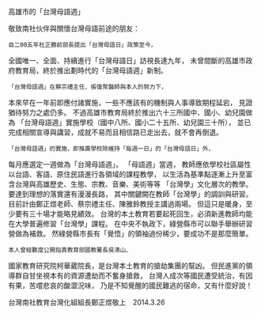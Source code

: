 
高雄市的「台灣母語週」

敬致南社伙伴與關懷台灣母語前途的朋友：

    自二00五年杜正勝前部長提出「台灣母語日」政策至今，
全國唯一、全面、持續進行「台灣母語日」訪視長達九年，
未曾間斷的高雄市政府教育局，終於推出劃時代的「台灣母語週」新制。

    「台灣母語週」在蔡宗禮主任、張復聚醫師與本人的努力下，
本來早在一年前即應付諸實施，一些不應該有的機制與人事導致期程延宕，
見證猶待努力之處仍多。
不過高雄市教育局終於推出六十三所國中、國小、幼兒園做為
「台灣母語週」實施學校（國中八所、國小二十五所、幼兒園三十所），
並已完成相關宣導與講習，成就不易而且相信路已走出去，就不會再倒退。

    「台灣母語週」的實施，即推廣學校除維持「每週一日」的「台灣母語日」外，
每月應選定一週做為「台灣母語週」。 「母語週」當週，
教師應依學校社區屬性以台語、客語、原住民語進行各領域的課程教學，
以生活為基準點逐漸上升至富含台灣與高雄歷史、生態、宗教、音樂、美術等等
「台灣學」文化層次的教學。要達到理想的落實還有漫漫長路，
其中關鍵闕在教師「台灣學」的調訓與研習。
目前計由鄭正煜老師、蔡宗禮主任、陳雅鈴教授主講過兩場。
但這只是暖身，至少要有三十場才能略見績效。
台灣的本土教育若要起死回生，必須新進教師均能在大學普遍修習「台灣學」課程。
在中央不執政下，綠營縣市可以聯手舉辦研習營做為補救。
然綠營縣市長有「覺悟」的領袖過份稀少，要成功不是那麼簡單。

    本人曾經數度公開指責教育部國教署長吳清山、
國家教育研究院柯華葳院長，是台灣本土教育的搶劫集團的幫凶。
但民進黨的領導群自甘坐視本有的資源遭劫而不奮身搶救，
台灣人成次等國民遭受統治，有因有果，苦嚐悲哀的酸澀況味，
乃是不知覺醒的國民難逃的宿命，又有什麼好說！

台灣南社教育台灣化組組長鄭正煜敬上　2014.3.26
